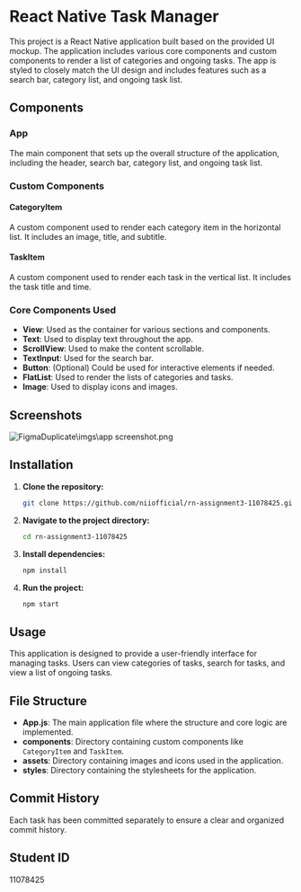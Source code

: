 # React Native Task Manager

This project is a React Native application built based on the provided UI mockup. The application includes various core components and custom components to render a list of categories and ongoing tasks. The app is styled to closely match the UI design and includes features such as a search bar, category list, and ongoing task list.

## Components

### App
The main component that sets up the overall structure of the application, including the header, search bar, category list, and ongoing task list.

### Custom Components

#### CategoryItem
A custom component used to render each category item in the horizontal list. It includes an image, title, and subtitle.

#### TaskItem
A custom component used to render each task in the vertical list. It includes the task title and time.

### Core Components Used

- **View**: Used as the container for various sections and components.
- **Text**: Used to display text throughout the app.
- **ScrollView**: Used to make the content scrollable.
- **TextInput**: Used for the search bar.
- **Button**: (Optional) Could be used for interactive elements if needed.
- **FlatList**: Used to render the lists of categories and tasks.
- **Image**: Used to display icons and images.

## Screenshots

![FigmaDuplicate\imgs\app screenshot.png](path/to/screenshot.png)

## Installation

1. **Clone the repository:**

    ```bash
    git clone https://github.com/niiofficial/rn-assignment3-11078425.git
    ```

2. **Navigate to the project directory:**

    ```bash
    cd rn-assignment3-11078425
    ```

3. **Install dependencies:**

    ```bash
    npm install
    ```

4. **Run the project:**

    ```bash
    npm start
    ```

## Usage
This application is designed to provide a user-friendly interface for managing tasks. Users can view categories of tasks, search for tasks, and view a list of ongoing tasks.

## File Structure

- **App.js**: The main application file where the structure and core logic are implemented.
- **components**: Directory containing custom components like `CategoryItem` and `TaskItem`.
- **assets**: Directory containing images and icons used in the application.
- **styles**: Directory containing the stylesheets for the application.

## Commit History
Each task has been committed separately to ensure a clear and organized commit history.

## Student ID

11078425
